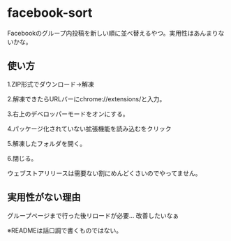 # facebook-sort
Facebookのグループ内投稿を新しい順に並べ替えるやつ。実用性はあんまりないかな。

## 使い方
1.ZIP形式でダウンロード→解凍

2.解凍できたらURLバーにchrome://extensions/と入力。

3.右上のデベロッパーモードをオンにする。

4.パッケージ化されていない拡張機能を読み込むをクリック

5.解凍したフォルダを開く。

6.閉じる。

ウェブストアリリースは需要ない割にめんどくさいのでやってません。

## 実用性がない理由
グループページまで行った後リロードが必要...
改善したいなぁ


※READMEは話口調で書くものではない。
